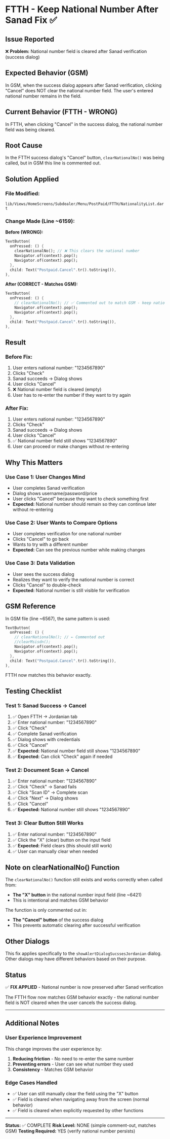 # FTTH - Keep National Number After Sanad Fix ✅

## Issue Reported
❌ **Problem:** National number field is cleared after Sanad verification (success dialog)

## Expected Behavior (GSM)
In GSM, when the success dialog appears after Sanad verification, clicking "Cancel" does NOT clear the national number field. The user's entered national number remains in the field.

## Current Behavior (FTTH - WRONG)
In FTTH, when clicking "Cancel" in the success dialog, the national number field was being cleared.

## Root Cause
In the FTTH success dialog's "Cancel" button, `clearNationalNo()` was being called, but in GSM this line is commented out.

## Solution Applied

### File Modified:
`lib/Views/HomeScreens/Subdealer/Menu/PostPaid/FTTH/NationalityList.dart`

### Change Made (Line ~6159):

**Before (WRONG):**
```dart
TextButton(
  onPressed: () {
    clearNationalNo(); // ❌ This clears the national number
    Navigator.of(context).pop();
    Navigator.of(context).pop();
  },
  child: Text("Postpaid.Cancel".tr().toString()),
),
```

**After (CORRECT - Matches GSM):**
```dart
TextButton(
  onPressed: () {
    // clearNationalNo(); // ✅ Commented out to match GSM - keep national number after success
    Navigator.of(context).pop();
    Navigator.of(context).pop();
  },
  child: Text("Postpaid.Cancel".tr().toString()),
),
```

## Result

### Before Fix:
1. User enters national number: "1234567890"
2. Clicks "Check"
3. Sanad succeeds → Dialog shows
4. User clicks "Cancel"
5. ❌ National number field is cleared (empty)
6. User has to re-enter the number if they want to try again

### After Fix:
1. User enters national number: "1234567890"
2. Clicks "Check"
3. Sanad succeeds → Dialog shows
4. User clicks "Cancel"
5. ✅ National number field still shows "1234567890"
6. User can proceed or make changes without re-entering

## Why This Matters

### Use Case 1: User Changes Mind
- User completes Sanad verification
- Dialog shows username/password/price
- User clicks "Cancel" because they want to check something first
- **Expected:** National number should remain so they can continue later without re-entering

### Use Case 2: User Wants to Compare Options
- User completes verification for one national number
- Clicks "Cancel" to go back
- Wants to try with a different number
- **Expected:** Can see the previous number while making changes

### Use Case 3: Data Validation
- User sees the success dialog
- Realizes they want to verify the national number is correct
- Clicks "Cancel" to double-check
- **Expected:** National number is still visible for verification

## GSM Reference

In GSM file (line ~6567), the same pattern is used:
```dart
TextButton(
  onPressed: () {
    // clearNationalNo(); // ← Commented out
    //clearMsisdn();
    Navigator.of(context).pop();
    Navigator.of(context).pop();
  },
  child: Text("Postpaid.Cancel".tr().toString()),
),
```

FTTH now matches this behavior exactly.

## Testing Checklist

### Test 1: Sanad Success → Cancel
1. ✅ Open FTTH → Jordanian tab
2. ✅ Enter national number: "1234567890"
3. ✅ Click "Check"
4. ✅ Complete Sanad verification
5. ✅ Dialog shows with credentials
6. ✅ Click "Cancel"
7. ✅ **Expected:** National number field still shows "1234567890"
8. ✅ **Expected:** Can click "Check" again if needed

### Test 2: Document Scan → Cancel
1. ✅ Enter national number: "1234567890"
2. ✅ Click "Check" → Sanad fails
3. ✅ Click "Scan ID" → Complete scan
4. ✅ Click "Next" → Dialog shows
5. ✅ Click "Cancel"
6. ✅ **Expected:** National number still shows "1234567890"

### Test 3: Clear Button Still Works
1. ✅ Enter national number: "1234567890"
2. ✅ Click the "X" (clear) button on the input field
3. ✅ **Expected:** Field clears (this should still work)
4. ✅ User can manually clear when needed

## Note on clearNationalNo() Function

The `clearNationalNo()` function still exists and works correctly when called from:
- **The "X" button** in the national number input field (line ~6421)
- This is intentional and matches GSM behavior

The function is only commented out in:
- **The "Cancel" button** of the success dialog
- This prevents automatic clearing after successful verification

## Other Dialogs

This fix applies specifically to the `showAlertDialogSucssesJordanian` dialog. Other dialogs may have different behaviors based on their purpose.

## Status

✅ **FIX APPLIED** - National number is now preserved after Sanad verification

The FTTH flow now matches GSM behavior exactly - the national number field is NOT cleared when the user cancels the success dialog.

---

## Additional Notes

### User Experience Improvement
This change improves the user experience by:
1. **Reducing friction** - No need to re-enter the same number
2. **Preventing errors** - User can see what number they used
3. **Consistency** - Matches GSM behavior

### Edge Cases Handled
- ✅ User can still manually clear the field using the "X" button
- ✅ Field is cleared when navigating away from the screen (normal behavior)
- ✅ Field is cleared when explicitly requested by other functions

---

**Status:** ✅ COMPLETE
**Risk Level:** NONE (simple comment-out, matches GSM)
**Testing Required:** YES (verify national number persists)
